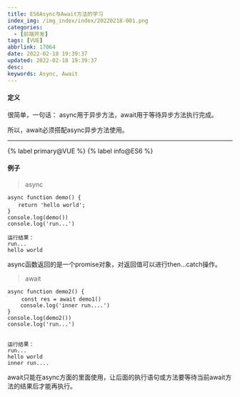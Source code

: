 ```yaml
---
title: ES6Async与Await方法的学习
index_img: /img_index/index/20220218-001.png
categories:
  - [前端开发]
tags: [VUE]
abbrlink: 17064
date: 2022-02-18 19:39:37
updated: 2022-02-18 19:39:37
desc:
keywords: Async, Await
---
```


#### 定义

很简单，一句话：
async用于异步方法，await用于等待异步方法执行完成。

所以，await必须搭配async异步方法使用。



<!--more-->
<hr />

{% label primary@VUE %} {% label info@ES6 %}


#### 例子

> async

```
async function demo() {
　　return 'hello world';
}
console.log(demo())
console.log('run...')

运行结果：
run...
hello world
```
async函数返回的是一个promise对象，对返回值可以进行then...catch操作。

> await

```
async function demo2() {
　　 const res = await demo1()
    console.log('inner run....')
}
console.log(demo2())
console.log('run...')


运行结果：
run...
hello world
inner run....
```
await只能在async方面的里面使用，让后面的执行语句或方法要等待当前await方法的结果后才能再执行。
